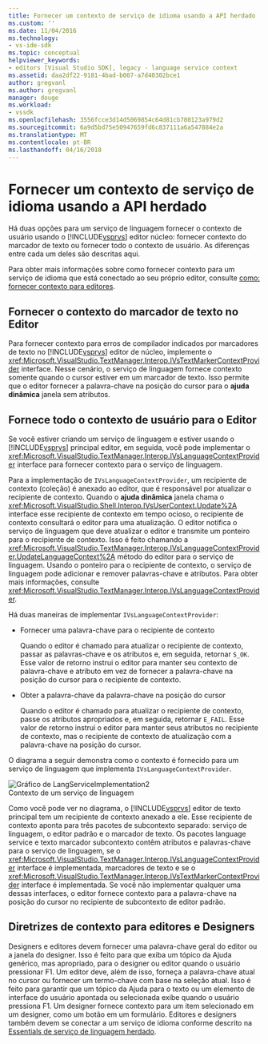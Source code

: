 ```yaml
---
title: Fornecer um contexto de serviço de idioma usando a API herdado | Microsoft Docs
ms.custom: ''
ms.date: 11/04/2016
ms.technology:
- vs-ide-sdk
ms.topic: conceptual
helpviewer_keywords:
- editors [Visual Studio SDK], legacy - language service context
ms.assetid: daa2df22-9181-4bad-b007-a7d40302bce1
author: gregvanl
ms.author: gregvanl
manager: douge
ms.workload:
- vssdk
ms.openlocfilehash: 3556fcce3d14d5069854c64d81cb780123a979d2
ms.sourcegitcommit: 6a9d5bd75e50947659fd6c837111a6a547884e2a
ms.translationtype: MT
ms.contentlocale: pt-BR
ms.lasthandoff: 04/16/2018
---
```

# <a name="providing-a-language-service-context-by-using-the-legacy-api"></a>Fornecer um contexto de serviço de idioma usando a API herdado
Há duas opções para um serviço de linguagem fornecer o contexto de usuário usando o [!INCLUDE[vsprvs](../code-quality/includes/vsprvs_md.md)] editor núcleo: fornecer contexto do marcador de texto ou fornecer todo o contexto de usuário. As diferenças entre cada um deles são descritas aqui.  
  
 Para obter mais informações sobre como fornecer contexto para um serviço de idioma que está conectado ao seu próprio editor, consulte [como: fornecer contexto para editores](../extensibility/how-to-provide-context-for-editors.md).  
  
## <a name="provide-text-marker-context-to-the-editor"></a>Fornecer o contexto do marcador de texto no Editor  
 Para fornecer contexto para erros de compilador indicados por marcadores de texto no [!INCLUDE[vsprvs](../code-quality/includes/vsprvs_md.md)] editor de núcleo, implemente o <xref:Microsoft.VisualStudio.TextManager.Interop.IVsTextMarkerContextProvider> interface. Nesse cenário, o serviço de linguagem fornece contexto somente quando o cursor estiver em um marcador de texto. Isso permite que o editor fornecer a palavra-chave na posição do cursor para o **ajuda dinâmica** janela sem atributos.  
  
## <a name="provide-all-user-context-to-the-editor"></a>Fornece todo o contexto de usuário para o Editor  
 Se você estiver criando um serviço de linguagem e estiver usando o [!INCLUDE[vsprvs](../code-quality/includes/vsprvs_md.md)] principal editor, em seguida, você pode implementar o <xref:Microsoft.VisualStudio.TextManager.Interop.IVsLanguageContextProvider> interface para fornecer contexto para o serviço de linguagem.  
  
 Para a implementação de `IVsLanguageContextProvider`, um recipiente de contexto (coleção) é anexado ao editor, que é responsável por atualizar o recipiente de contexto. Quando o **ajuda dinâmica** janela chama o <xref:Microsoft.VisualStudio.Shell.Interop.IVsUserContext.Update%2A> interface esse recipiente de contexto em tempo ocioso, o recipiente de contexto consultará o editor para uma atualização. O editor notifica o serviço de linguagem que deve atualizar o editor e transmite um ponteiro para o recipiente de contexto. Isso é feito chamando a <xref:Microsoft.VisualStudio.TextManager.Interop.IVsLanguageContextProvider.UpdateLanguageContext%2A> método do editor para o serviço de linguagem. Usando o ponteiro para o recipiente de contexto, o serviço de linguagem pode adicionar e remover palavras-chave e atributos. Para obter mais informações, consulte <xref:Microsoft.VisualStudio.TextManager.Interop.IVsLanguageContextProvider>.  
  
 Há duas maneiras de implementar `IVsLanguageContextProvider`:  
  
-   Fornecer uma palavra-chave para o recipiente de contexto  
  
     Quando o editor é chamado para atualizar o recipiente de contexto, passar as palavras-chave e os atributos e, em seguida, retornar `S_OK`. Esse valor de retorno instrui o editor para manter seu contexto de palavra-chave e atributo em vez de fornecer a palavra-chave na posição do cursor para o recipiente de contexto.  
  
-   Obter a palavra-chave da palavra-chave na posição do cursor  
  
     Quando o editor é chamado para atualizar o recipiente de contexto, passe os atributos apropriados e, em seguida, retornar `E_FAIL`. Esse valor de retorno instrui o editor para manter seus atributos no recipiente de contexto, mas o recipiente de contexto de atualização com a palavra-chave na posição do cursor.  
  
 O diagrama a seguir demonstra como o contexto é fornecido para um serviço de linguagem que implementa `IVsLanguageContextProvider`.  
  
 ![Gráfico de LangServiceImplementation2](../extensibility/media/vslanguageservice2.gif "vsLanguageService2")  
Contexto de um serviço de linguagem  
  
 Como você pode ver no diagrama, o [!INCLUDE[vsprvs](../code-quality/includes/vsprvs_md.md)] editor de texto principal tem um recipiente de contexto anexado a ele. Esse recipiente de contexto aponta para três pacotes de subcontexto separado: serviço de linguagem, o editor padrão e o marcador de texto. Os pacotes language service e texto marcador subcontexto contêm atributos e palavras-chave para o serviço de linguagem, se o <xref:Microsoft.VisualStudio.TextManager.Interop.IVsLanguageContextProvider> interface é implementada, marcadores de texto e se o <xref:Microsoft.VisualStudio.TextManager.Interop.IVsTextMarkerContextProvider> interface é implementada. Se você não implementar qualquer uma dessas interfaces, o editor fornece contexto para a palavra-chave na posição do cursor no recipiente de subcontexto de editor padrão.  
  
## <a name="context-guidelines-for-editors-and-designers"></a>Diretrizes de contexto para editores e Designers  
 Designers e editores devem fornecer uma palavra-chave geral do editor ou a janela do designer. Isso é feito para que exiba um tópico da Ajuda genérico, mas apropriado, para o designer ou editor quando o usuário pressionar F1. Um editor deve, além de isso, forneça a palavra-chave atual no cursor ou fornecer um termo-chave com base na seleção atual. Isso é feito para garantir que um tópico da Ajuda para o texto ou um elemento de interface do usuário apontada ou selecionada exibe quando o usuário pressiona F1. Um designer fornece contexto para um item selecionado em um designer, como um botão em um formulário. Editores e designers também devem se conectar a um serviço de idioma conforme descrito na [Essentials de serviço de linguagem herdado](../extensibility/internals/legacy-language-service-essentials.md).